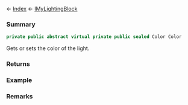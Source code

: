 ← [Index](Api-Index) ← [IMyLightingBlock](Sandbox.ModAPI.Ingame.IMyLightingBlock)

### Summary

```csharp
private public abstract virtual private public sealed Color Color
```

Gets or sets the color of the light.

### Returns

### Example

### Remarks

